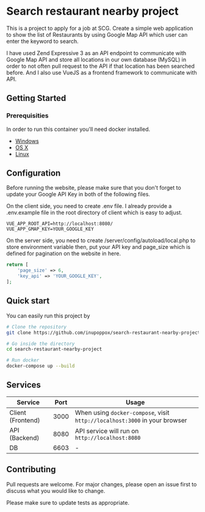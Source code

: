 # Search restaurant nearby project

This is a project to apply for a job at SCG. Create a simple web application to show the list of Restaurants by using Google Map
API which user can enter the keyword to search.

I have used Zend Expressive 3 as an API endpoint to communicate with Google Map API and store all locations in our own database (MySQL) in order to not often pull request to the API if that location has been searched before. And I also use VueJS as a frontend framework to communicate with API.

## Getting Started

### Prerequisities
In order to run this container you'll need docker installed.

* [Windows](https://docs.docker.com/windows/started)
* [OS X](https://docs.docker.com/mac/started/)
* [Linux](https://docs.docker.com/linux/started/)


## Configuration

Before running the website, please make sure that you don't forget to update your Google API Key in both of the following files.

On the client side, you need to create .env file. I already provide a .env.example file in the root directory of client which is easy to adjust.
```env
VUE_APP_ROOT_API=http://localhost:8080/
VUE_APP_GMAP_KEY=YOUR_GOOGLE_KEY
```

On the server side, you need to create /server/config/autoload/local.php to store environment variable then, put your API key 
and page_size which is defined for pagination on the website in here.
```php
return [
    'page_size' => 6,
    'key_api' => 'YOUR_GOOGLE_KEY',
];
```

## Quick start

You can easily run this project by 

```bash
# Clone the repository
git clone https://github.com/inupoppox/search-restaurant-nearby-project

# Go inside the directory
cd search-restaurant-nearby-project

# Run docker
docker-compose up --build
```

## Services

Service                | Port | Usage
-----------------------|------|------
Client (Frontend)      | 3000 | When using `docker-compose`, visit `http://localhost:3000` in your browser
API (Backend)          | 8080 | API service will run on  `http://localhost:8080`
DB                     | 6603 | -

## Contributing
Pull requests are welcome. For major changes, please open an issue first to discuss what you would like to change.

Please make sure to update tests as appropriate.

